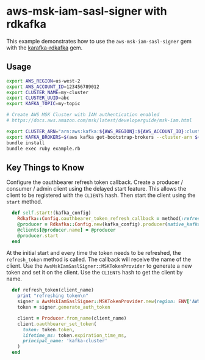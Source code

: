# aws-msk-iam-sasl-signer with rdkafka

This example demonstrates how to use the `aws-msk-iam-sasl-signer` gem with the [karafka-rdkafka](https://rubygems.org/gems/karafka-rdkafka) gem.


## Usage

```bash
export AWS_REGION=us-west-2
export AWS_ACCOUNT_ID=123456789012
export CLUSTER_NAME=my-cluster
export CLUSTER_UUID=abc
export KAFKA_TOPIC=my-topic

# Create AWS MSK Cluster with IAM authentication enabled
# https://docs.aws.amazon.com/msk/latest/developerguide/msk-iam.html

export CLUSTER_ARN="arn:aws:kafka:${AWS_REGION}:${AWS_ACCOUNT_ID}:cluster/${CLUSTER_NAME}/${CLUSTER_UUID}"
export KAFKA_BROKERS=$(aws kafka get-bootstrap-brokers --cluster-arn ${CLUSTER_ARN} | jq -r ".BootstrapBrokerStringSaslIam")
bundle install
bundle exec ruby example.rb
```

## Key Things to Know

Configure the oauthbearer refresh token callback.
Create a producer / consumer / admin client using the delayed start feature.
This allows the client to be registered with the `CLIENTS` hash.
Then start the client using the `start` method.

```ruby
  def self.start!(kafka_config)
    Rdkafka::Config.oauthbearer_token_refresh_callback = method(:refresh_token)
    @producer = Rdkafka::Config.new(kafka_config).producer(native_kafka_auto_start: false)
    @clients[@producer.name] = @producer
    @producer.start
  end
```

At the initial start and every time the token needs to be refreshed, the `refresh_token` method is called.
The callback will receive the name of the client.
Use the `AwsMskIamSaslSigner::MSKTokenProvider` to generate a new token and set it on the client.
Use the `CLIENTS` hash to get the client by name.

```ruby
  def refresh_token(client_name)
    print "refreshing token\n"
    signer = AwsMskIamSaslSigner::MSKTokenProvider.new(region: ENV['AWS_REGION'])
    token = signer.generate_auth_token

    client = Producer.from_name(client_name)
    client.oauthbearer_set_token(
      token: token.token,
      lifetime_ms: token.expiration_time_ms,
      principal_name: 'kafka-cluster'
    )
  end
```
